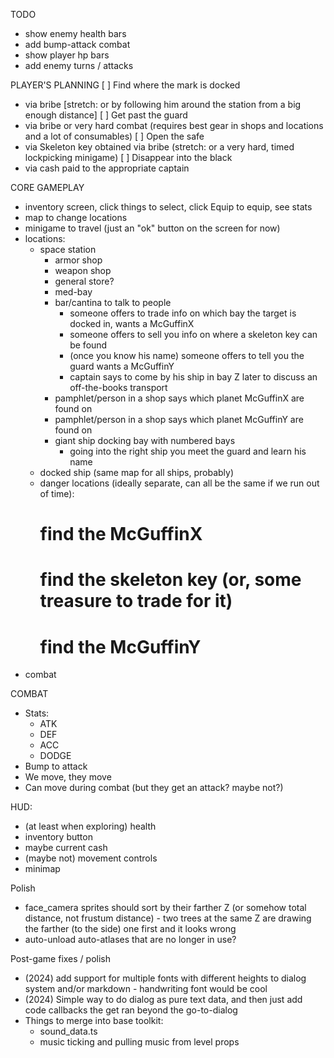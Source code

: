 TODO
* show enemy health bars
* add bump-attack combat
* show player hp bars
* add enemy turns / attacks

PLAYER'S PLANNING
[ ] Find where the mark is docked
  - via bribe [stretch: or by following him around the station from a big enough distance]
[ ] Get past the guard
  - via bribe or very hard combat (requires best gear in shops and locations and a lot of consumables)
[ ] Open the safe
  - via Skeleton key obtained via bribe (stretch: or a very hard, timed lockpicking minigame)
[ ] Disappear into the black
  - via cash paid to the appropriate captain

CORE GAMEPLAY
* inventory screen, click things to select, click Equip to equip, see stats
* map to change locations
* minigame to travel (just an "ok" button on the screen for now)
* locations:
  * space station
    * armor shop
    * weapon shop
    * general store?
    * med-bay
    * bar/cantina to talk to people
      * someone offers to trade info on which bay the target is docked in, wants a McGuffinX
      * someone offers to sell you info on where a skeleton key can be found
      * (once you know his name) someone offers to tell you the guard wants a McGuffinY
      * captain says to come by his ship in bay Z later to discuss an off-the-books transport
    * pamphlet/person in a shop says which planet McGuffinX are found on
    * pamphlet/person in a shop says which planet McGuffinY are found on
    * giant ship docking bay with numbered bays
      * going into the right ship you meet the guard and learn his name
  * docked ship (same map for all ships, probably)
  * danger locations (ideally separate, can all be the same if we run out of time):
    # find the McGuffinX
    # find the skeleton key (or, some treasure to trade for it)
    # find the McGuffinY
* combat

COMBAT
* Stats:
  * ATK
  * DEF
  * ACC
  * DODGE
* Bump to attack
* We move, they move
* Can move during combat (but they get an attack? maybe not?)

HUD:
* (at least when exploring) health
* inventory button
* maybe current cash
* (maybe not) movement controls
* minimap


Polish
* face_camera sprites should sort by their farther Z (or somehow total distance, not frustum distance) - two trees at the same Z are drawing the farther (to the side) one first and it looks wrong
* auto-unload auto-atlases that are no longer in use?

Post-game fixes / polish
* (2024) add support for multiple fonts with different heights to dialog system and/or markdown - handwriting font would be cool
* (2024) Simple way to do dialog as pure text data, and then just add code callbacks the get ran beyond the go-to-dialog
* Things to merge into base toolkit:
  * sound_data.ts
  * music ticking and pulling music from level props
